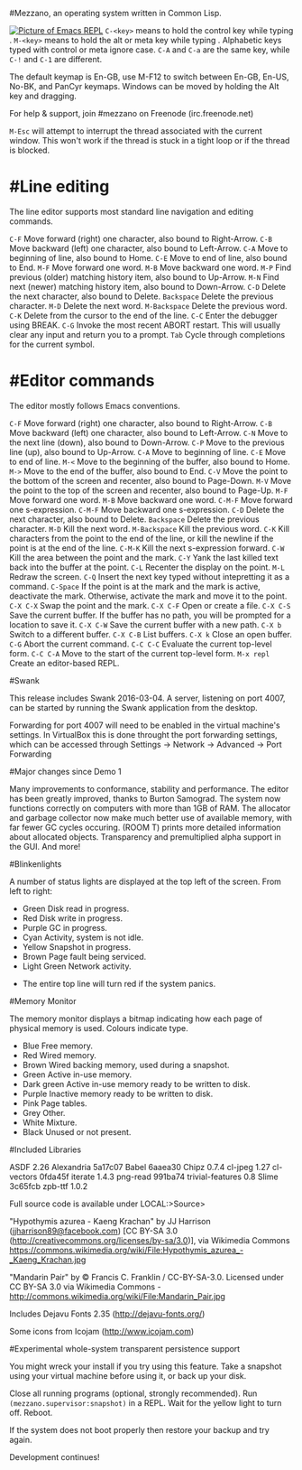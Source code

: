 #Mezzano, an operating system written in Common Lisp.

[![Picture of Emacs REPL](https://dl.dropboxusercontent.com/u/46753018/Screenshot%20from%202016-03-12%2014%3A36%3A55.png)](https://dl.dropboxusercontent.com/u/46753018/Screenshot%20from%202016-03-12%2014%3A36%3A55.png)
`C-<key>` means to hold the control key while typing <key>.
`M-<key>` means to hold the alt or meta key while typing <key>.
Alphabetic keys typed with control or meta ignore case. `C-A` and `C-a` are the same
key, while `C-!` and `C-1` are different.

The default keymap is En-GB, use M-F12 to switch between En-GB, En-US,
No-BK, and PanCyr keymaps.
Windows can be moved by holding the Alt key and dragging.

For help & support, join #mezzano on Freenode (irc.freenode.net)

`M-Esc` will attempt to interrupt the thread associated with the current window.
This won't work if the thread is stuck in a tight loop or if the thread is blocked.

#Line editing
===
The line editor supports most standard line navigation and editing commands.

`C-F`          Move forward (right) one character, also bound to Right-Arrow.
`C-B`          Move backward (left) one character, also bound to Left-Arrow.
`C-A`          Move to beginning of line, also bound to Home.
`C-E`          Move to end of line, also bound to End.
`M-F`          Move forward one word.
`M-B`          Move backward one word.
`M-P`          Find previous (older) matching history item, also bound to Up-Arrow.
`M-N`          Find next (newer) matching history item, also bound to Down-Arrow.
`C-D`          Delete the next character, also bound to Delete.
`Backspace`    Delete the previous character.
`M-D`          Delete the next word.
`M-Backspace`  Delete the previous word.
`C-K`          Delete from the cursor to the end of the line.
`C-C`          Enter the debugger using BREAK.
`C-G`          Invoke the most recent ABORT restart. This will usually clear
               any input and return you to a prompt.
`Tab`          Cycle through completions for the current symbol.

#Editor commands
===
The editor mostly follows Emacs conventions.

`C-F`          Move forward (right) one character, also bound to Right-Arrow.
`C-B`          Move backward (left) one character, also bound to Left-Arrow.
`C-N`          Move to the next line (down), also bound to Down-Arrow.
`C-P`          Move to the previous line (up), also bound to Up-Arrow.
`C-A`          Move to beginning of line.
`C-E`          Move to end of line.
`M-<`          Move to the beginning of the buffer, also bound to Home.
`M->`          Move to the end of the buffer, also bound to End.
`C-V`          Move the point to the bottom of the screen and recenter, also
             bound to Page-Down.
`M-V`          Move the point to the top of the screen and recenter, also
             bound to Page-Up.
`M-F`          Move forward one word.
`M-B`          Move backward one word.
`C-M-F`        Move forward one s-expression.
`C-M-F`        Move backward one s-expression.
`C-D`          Delete the next character, also bound to Delete.
`Backspace`    Delete the previous character.
`M-D`          Kill the next word.
`M-Backspace`  Kill the previous word.
`C-K`          Kill characters from the point to the end of the line, or kill
             the newline if the point is at the end of the line.
`C-M-K`        Kill the next s-expression forward.
`C-W`          Kill the area between the point and the mark.
`C-Y`          Yank the last killed text back into the buffer at the point.
`C-L`          Recenter the display on the point.
`M-L`          Redraw the screen.
`C-Q`          Insert the next key typed without intepretting it as a command.
`C-Space`      If the point is at the mark and the mark is active, deactivate
             the mark. Otherwise, activate the mark and move it to the point.
`C-X C-X`      Swap the point and the mark.
`C-X C-F`      Open or create a file.
`C-X C-S`      Save the current buffer. If the buffer has no path, you will be
             prompted for a location to save it.
`C-X C-W`      Save the current buffer with a new path.
`C-X b`        Switch to a different buffer.
`C-X C-B`      List buffers.
`C-X k`        Close an open buffer.
`C-G`          Abort the current command.
`C-C C-C`      Evaluate the current top-level form.
`C-C C-A`      Move to the start of the current top-level form.
`M-x repl`     Create an editor-based REPL.

#Swank

This release includes Swank 2016-03-04. A server, listening on
port 4007, can be started by running the Swank application from
the desktop.

Forwarding for port 4007 will need to be enabled in the virtual
machine's settings. In VirtualBox this is done throught the port
forwarding settings, which can be accessed through
Settings -> Network -> Advanced -> Port Forwarding

#Major changes since Demo 1

Many improvements to conformance, stability and performance.
The editor has been greatly improved, thanks to Burton Samograd.
The system now functions correctly on computers with more than 1GB of RAM.
The allocator and garbage collector now make much better use of available
memory, with far fewer GC cycles occuring.
(ROOM T) prints more detailed information about allocated objects.
Transparency and premultiplied alpha support in the GUI.
And more!

#Blinkenlights

A number of status lights are displayed at the top left of the screen.
From left to right:
- Green        Disk read in progress.
- Red          Disk write in progress.
- Purple       GC in progress.
- Cyan         Activity, system is not idle.
- Yellow       Snapshot in progress.
- Brown        Page fault being serviced.
- Light Green  Network activity.

* The entire top line will turn red if the system panics.

#Memory Monitor

The memory monitor displays a bitmap indicating how each page of physical memory
is used. Colours indicate type.
- Blue         Free memory.
- Red          Wired memory.
- Brown        Wired backing memory, used during a snapshot.
- Green        Active in-use memory.
- Dark green   Active in-use memory ready to be written to disk.
- Purple       Inactive memory ready to be written to disk.
- Pink         Page tables.
- Grey         Other.
- White        Mixture.
- Black        Unused or not present.

#Included Libraries

ASDF 2.26
Alexandria 5a17c07
Babel 6aaea30
Chipz 0.7.4
cl-jpeg 1.27
cl-vectors 0fda45f
iterate 1.4.3
png-read 991ba74
trivial-features 0.8
Slime 3c65fcb
zpb-ttf 1.0.2

Full source code is available under LOCAL:>Source>

"Hypothymis azurea - Kaeng Krachan" by JJ Harrison (jjharrison89@facebook.com)
[CC BY-SA 3.0 (http://creativecommons.org/licenses/by-sa/3.0)], via Wikimedia Commons
https://commons.wikimedia.org/wiki/File:Hypothymis_azurea_-_Kaeng_Krachan.jpg

"Mandarin Pair" by © Francis C. Franklin / CC-BY-SA-3.0.
Licensed under CC BY-SA 3.0 via Wikimedia Commons - http://commons.wikimedia.org/wiki/File:Mandarin_Pair.jpg

Includes Dejavu Fonts 2.35 (http://dejavu-fonts.org/)

Some icons from Icojam (http://www.icojam.com)


#Experimental whole-system transparent persistence support

You might wreck your install if you try using this feature.
Take a snapshot using your virtual machine before using it, or back up your disk.

Close all running programs (optional, strongly recommended).
Run `(mezzano.supervisor:snapshot)` in a REPL.
Wait for the yellow light to turn off.
Reboot.

If the system does not boot properly then restore your backup and try again.



Development continues!

